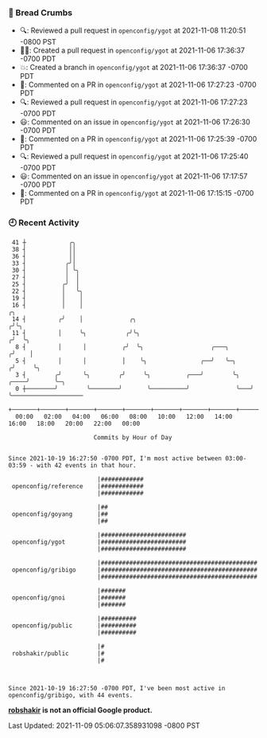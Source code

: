 ### 🍞 Bread Crumbs

 * 🔍: Reviewed a pull request in  `openconfig/ygot` at 2021-11-08 11:20:51 -0800 PST
 * ✍🏼: Created a pull request in `openconfig/ygot` at 2021-11-06 17:36:37 -0700 PDT
 * 💥: Created a branch in `openconfig/ygot` at 2021-11-06 17:36:37 -0700 PDT
 * 💬: Commented on a PR in  `openconfig/ygot` at 2021-11-06 17:27:23 -0700 PDT
 * 🔍: Reviewed a pull request in  `openconfig/ygot` at 2021-11-06 17:27:23 -0700 PDT
 * 😃: Commented on an issue in `openconfig/ygot` at 2021-11-06 17:26:30 -0700 PDT
 * 💬: Commented on a PR in  `openconfig/ygot` at 2021-11-06 17:25:39 -0700 PDT
 * 🔍: Reviewed a pull request in  `openconfig/ygot` at 2021-11-06 17:25:40 -0700 PDT
 * 😃: Commented on an issue in `openconfig/ygot` at 2021-11-06 17:17:57 -0700 PDT
 * 💬: Commented on a PR in  `openconfig/ygot` at 2021-11-06 17:15:15 -0700 PDT

### 🕘 Recent Activity
```
 41 ┼            ╭╮
 38 ┤            ││
 36 ┤            ││
 33 ┤           ╭╯│
 30 ┤           │ ╰╮
 27 ┤           │  │
 25 ┤          ╭╯  │
 22 ┤          │   ╰╮
 19 ┤          │    │
 16 ┤          │    │                                                        ╭╮
 14 ┤         ╭╯    │             ╭╮                                        ╭╯╰╮
 11 ┤         │     ╰╮           ╭╯╰╮                                      ╭╯  ╰╮
  8 ┤         │      │          ╭╯  ╰╮                   ╭───╮            ╭╯    │
  5 ┤         │      │          │    ╰╮               ╭──╯   ╰─╮         ╭╯     ╰╮
  3 ┤        ╭╯      ╰╮        ╭╯     ╰╮          ╭───╯        ╰╮   ╭────╯       ╰─╮
  0 ┼────────╯        ╰────────╯       ╰──────────╯             ╰───╯              ╰────────────────────
    +───────+───────+───────+───────+───────+───────+───────+───────+───────+───────+───────+───────+────
  00:00   02:00   04:00   06:00   08:00   10:00   12:00   14:00   16:00   18:00   20:00   22:00   00:00   

						Commits by Hour of Day


Since 2021-10-19 16:27:50 -0700 PDT, I'm most active between 03:00-03:59 - with 42 events in that hour.

```



```
                         |############
 openconfig/reference    |############
                         |############

                         |##
 openconfig/goyang       |##
                         |##

                         |########################
 openconfig/ygot         |########################
                         |########################

                         |############################################
 openconfig/gribigo      |############################################
                         |############################################

                         |#######
 openconfig/gnoi         |#######
                         |#######

                         |##########
 openconfig/public       |##########
                         |##########

                         |#
 robshakir/public        |#
                         |#



Since 2021-10-19 16:27:50 -0700 PDT, I've been most active in openconfig/gribigo, with 44 events.

```
**[robshakir](mailto:robjs@google.com) is not an official Google product.**  


Last Updated: 2021-11-09 05:06:07.358931098 -0800 PST
